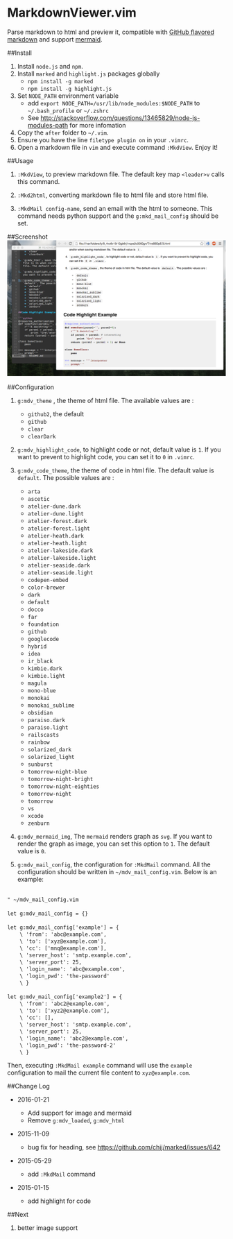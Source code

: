 MarkdownViewer.vim
===================
Parse markdown to html and preview it, compatible with [GitHub flavored markdown](https://help.github.com/articles/github-flavored-markdown) and support [mermaid](http://knsv.github.io/mermaid/index.html).


##Install
1. Install `node.js` and `npm`.
1. Install `marked` and `highlight.js` packages globally
    * `npm install -g marked`
    * `npm install -g highlight.js`
1. Set `NODE_PATH` environment variable
    * add `export NODE_PATH=/usr/lib/node_modules:$NODE_PATH` to ` ~/.bash_profile` or `~/.zshrc`
    * See http://stackoverflow.com/questions/13465829/node-js-modules-path for more infomation
1. Copy the `after` folder to `~/.vim`.
1. Ensure you have the line `filetype plugin on` in your `.vimrc`.
1. Open a markdown file in `vim` and execute command `:MkdView`. Enjoy it!

##Usage
1. `:MkdView`, to preview markdown file. The default key map `<leader>v`
   calls this command.

1. `:Mkd2html`, converting markdown file to html file and store html file.

1. `:MkdMail config-name`, send an email with the html to someone. This command
   needs python support and the `g:mkd_mail_config` should be set.

##Screenshot
![MarkdownViewer Screenshot](markdown_viewer.png)


##Configuration

1. `g:mdv_theme` , the theme of html file. The available values are :
    * `github2`, the default
    * `github`
    * `clear`
    * `clearDark`

1. `g:mdv_highlight_code`, to highlight code or not, default value is `1`. If
   you want to prevent to highlight code, you can set it to `0` in `.vimrc`.

1. `g:mdv_code_theme`, the theme of code in html file. The default value is
   `default`. The possible values are :
    * `arta`
    * `ascetic`
    * `atelier-dune.dark`
    * `atelier-dune.light`
    * `atelier-forest.dark`
    * `atelier-forest.light`
    * `atelier-heath.dark`
    * `atelier-heath.light`
    * `atelier-lakeside.dark`
    * `atelier-lakeside.light`
    * `atelier-seaside.dark`
    * `atelier-seaside.light`
    * `codepen-embed`
    * `color-brewer`
    * `dark`
    * `default`
    * `docco`
    * `far`
    * `foundation`
    * `github`
    * `googlecode`
    * `hybrid`
    * `idea`
    * `ir_black`
    * `kimbie.dark`
    * `kimbie.light`
    * `magula`
    * `mono-blue`
    * `monokai`
    * `monokai_sublime`
    * `obsidian`
    * `paraiso.dark`
    * `paraiso.light`
    * `railscasts`
    * `rainbow`
    * `solarized_dark`
    * `solarized_light`
    * `sunburst`
    * `tomorrow-night-blue`
    * `tomorrow-night-bright`
    * `tomorrow-night-eighties`
    * `tomorrow-night`
    * `tomorrow`
    * `vs`
    * `xcode`
    * `zenburn`

1. `g:mdv_mermaid_img`, The `mermaid` renders graph as `svg`. If you want to render the graph as image, you can set this option to `1`. The default value is `0`.

1. `g:mdv_mail_config`, the configuration for `:MkdMail` command. All the
   configuration should be written in `~/mdv_mail_config.vim`. Below is an
   example:

```vimscript

" ~/mdv_mail_config.vim

let g:mdv_mail_config = {}

let g:mdv_mail_config['example'] = {
    \ 'from': 'abc@example.com',
    \ 'to': ['xyz@example.com'],
    \ 'cc': ['mnq@example.com'],
    \ 'server_host': 'smtp.example.com',
    \ 'server_port': 25,
    \ 'login_name': 'abc@example.com',
    \ 'login_pwd': 'the-password'
    \ }

let g:mdv_mail_config['example2'] = {
    \ 'from': 'abc2@example.com',
    \ 'to': ['xyz2@example.com'],
    \ 'cc': [],
    \ 'server_host': 'smtp.example.com',
    \ 'server_port': 25,
    \ 'login_name': 'abc2@example.com',
    \ 'login_pwd': 'the-password-2'
    \ }

```

Then, executing `:MkdMail example` command will use the `example` configuration
to mail the current file content to `xyz@example.com`.

##Change Log
* 2016-01-21
    - Add support for image and mermaid
    - Remove `g:mdv_loaded`, `g:mdv_html`
* 2015-11-09
    - bug fix for heading, see https://github.com/chjj/marked/issues/642

* 2015-05-29
    - add `:MkdMail` command

* 2015-01-15
    - add highlight for code

##Next
1. better image support




